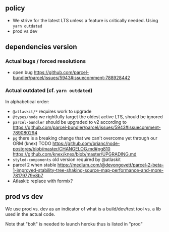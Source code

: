 
## policy

* We strive for the latest LTS unless a feature is critically needed. Using `yarn outdated`
* prod vs dev


## dependencies version

### Actual bugs / forced resolutions

* open bug https://github.com/parcel-bundler/parcel/issues/5943#issuecomment-788928442

### Actual outdated (cf. `yarn outdated`)

In alphabetical order:
* `@atlaskit/*` requires work to upgrade
* `@types/node` we rightfully target the oldest active LTS, should be ignored
* `parcel-bundler` should be upgraded to v2 according to https://github.com/parcel-bundler/parcel/issues/5943#issuecomment-789080294
* `pg` there is a breaking change that we can't overcome yet through our ORM (knex) TODO https://github.com/brianc/node-postgres/blob/master/CHANGELOG.md#pg810   https://github.com/knex/knex/blob/master/UPGRADING.md
* `styled-components` old version required by @atlaskit
* parcel 2 when stable https://medium.com/@devongovett/parcel-2-beta-1-improved-stability-tree-shaking-source-map-performance-and-more-78179779e8b7
* Atlaskit: replace with formix?


## prod vs dev

We use prod vs. dev as an indicator of what is a build/dev/test tool vs. a lib used in the actual code.

Note that "bolt" is needed to launch heroku thus is listed in "prod"
